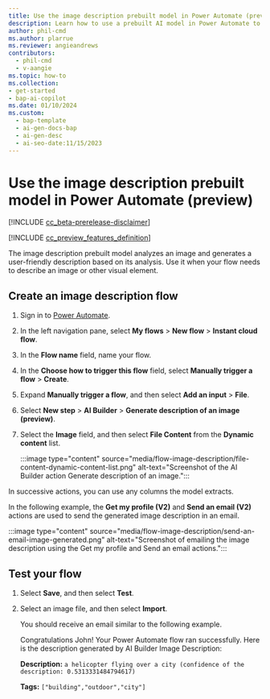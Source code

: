 ```yaml
---
title: Use the image description prebuilt model in Power Automate (preview)
description: Learn how to use a prebuilt AI model in Power Automate to generate a description of an image as part of a flow.
author: phil-cmd
ms.author: plarrue
ms.reviewer: angieandrews
contributors:
  - phil-cmd
  - v-aangie
ms.topic: how-to
ms.collection: 
- get-started
- bap-ai-copilot
ms.date: 01/10/2024
ms.custom:
  - bap-template
  - ai-gen-docs-bap
  - ai-gen-desc
  - ai-seo-date:11/15/2023
---
```


# Use the image description prebuilt model in Power Automate (preview)

[!INCLUDE [cc_beta-prerelease-disclaimer](./includes/cc-beta-prerelease-disclaimer.md)]

[!INCLUDE [cc_preview_features_definition](./includes/cc-preview-features-definition.md)]

The image description prebuilt model analyzes an image and generates a user-friendly description based on its analysis. Use it when your flow needs to describe an image or other visual element.

## Create an image description flow

1. Sign in to [Power Automate](https://make.powerautomate.com/).

1. In the left navigation pane, select **My flows** > **New flow** > **Instant cloud flow**.

1. In the **Flow name** field, name your flow.

1. In the **Choose how to trigger this flow** field, select **Manually trigger a flow** > **Create**.

1. Expand **Manually trigger a flow**, and then select **Add an input** > **File**.

1. Select **New step** > **AI Builder** > **Generate description of an image (preview)**.

1. Select the **Image** field, and then select **File Content** from the **Dynamic content** list.

    :::image type="content" source="media/flow-image-description/file-content-dynamic-content-list.png" alt-text="Screenshot of the AI Builder action Generate description of an image.":::

In successive actions, you can use any columns the model extracts.

In the following example, the **Get my profile (V2)** and **Send an email (V2)** actions are used to send the generated image description in an email.

:::image type="content" source="media/flow-image-description/send-an-email-image-generated.png" alt-text="Screenshot of emailing the image description using the Get my profile and Send an email actions.":::

## Test your flow

1. Select **Save**, and then select **Test**.

1. Select an image file, and then select **Import**.

    You should receive an email similar to the following example.

    Congratulations John! Your Power Automate flow ran successfully. Here is the description generated by AI Builder Image Description:

    **Description:** `a helicopter flying over a city (confidence of the description: 0.5313331484794617)`

    **Tags:** `["building","outdoor","city"]`
